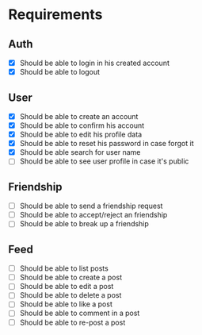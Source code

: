# Requirements

## Auth

- [x] Should be able to login in his created account
- [x] Should be able to logout

## User

- [x] Should be able to create an account
- [x] Should be able to confirm his account
- [x] Should be able to edit his profile data
- [x] Should be able to reset his password in case forgot it
- [x] Should be able search for user name
- [ ] Should be able to see user profile in case it's public

## Friendship

- [ ] Should be able to send a friendship request
- [ ] Should be able to accept/reject an friendship
- [ ] Should be able to break up a friendship

## Feed

- [ ] Should be able to list posts
- [ ] Should be able to create a post
- [ ] Should be able to edit a post
- [ ] Should be able to delete a post
- [ ] Should be able to like a post
- [ ] Should be able to comment in a post
- [ ] Should be able to re-post a post
